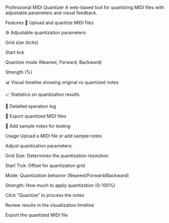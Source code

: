 Professional MIDI Quantizer
A web-based tool for quantizing MIDI files with adjustable parameters and visual feedback.

Features
🎵 Upload and quantize MIDI files

⚙️ Adjustable quantization parameters:

Grid size (ticks)

Start tick

Quantize mode (Nearest, Forward, Backward)

Strength (%)

📊 Visual timeline showing original vs quantized notes

📈 Statistics on quantization results

📝 Detailed operation log

💾 Export quantized MIDI files

🎹 Add sample notes for testing




Usage
Upload a MIDI file or add sample notes

Adjust quantization parameters:

Grid Size: Determines the quantization resolution

Start Tick: Offset for quantization grid

Mode: Quantization behavior (Nearest/Forward/Backward)

Strength: How much to apply quantization (0-100%)

Click "Quantize" to process the notes

Review results in the visualization timeline

Export the quantized MIDI file
